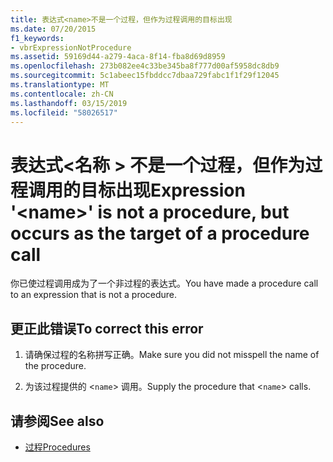 ```yaml
---
title: 表达式<name>不是一个过程，但作为过程调用的目标出现
ms.date: 07/20/2015
f1_keywords:
- vbrExpressionNotProcedure
ms.assetid: 59169d44-a279-4aca-8f14-fba8d69d8959
ms.openlocfilehash: 273b082ee4c33be345ba8f777d00af5958dc8db9
ms.sourcegitcommit: 5c1abeec15fbddcc7dbaa729fabc1f1f29f12045
ms.translationtype: MT
ms.contentlocale: zh-CN
ms.lasthandoff: 03/15/2019
ms.locfileid: "58026517"
---
```

# <a name="expression-name-is-not-a-procedure-but-occurs-as-the-target-of-a-procedure-call"></a><span data-ttu-id="84af6-102">表达式\<名称 > 不是一个过程，但作为过程调用的目标出现</span><span class="sxs-lookup"><span data-stu-id="84af6-102">Expression '\<name>' is not a procedure, but occurs as the target of a procedure call</span></span>
<span data-ttu-id="84af6-103">你已使过程调用成为了一个非过程的表达式。</span><span class="sxs-lookup"><span data-stu-id="84af6-103">You have made a procedure call to an expression that is not a procedure.</span></span>  
  
## <a name="to-correct-this-error"></a><span data-ttu-id="84af6-104">更正此错误</span><span class="sxs-lookup"><span data-stu-id="84af6-104">To correct this error</span></span>  
  
1.  <span data-ttu-id="84af6-105">请确保过程的名称拼写正确。</span><span class="sxs-lookup"><span data-stu-id="84af6-105">Make sure you did not misspell the name of the procedure.</span></span>  
  
2.  <span data-ttu-id="84af6-106">为该过程提供的 <`name`> 调用。</span><span class="sxs-lookup"><span data-stu-id="84af6-106">Supply the procedure that <`name`> calls.</span></span>  
  
## <a name="see-also"></a><span data-ttu-id="84af6-107">请参阅</span><span class="sxs-lookup"><span data-stu-id="84af6-107">See also</span></span>

- [<span data-ttu-id="84af6-108">过程</span><span class="sxs-lookup"><span data-stu-id="84af6-108">Procedures</span></span>](../../visual-basic/programming-guide/language-features/procedures/index.md)
